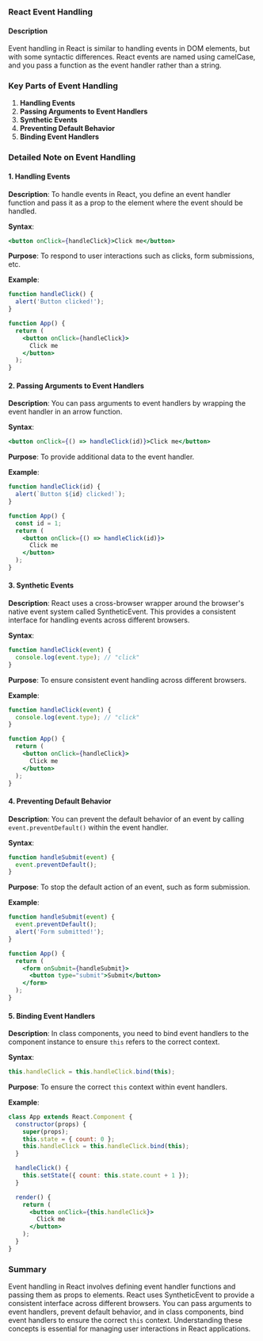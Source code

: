 ### React Event Handling

#### Description
Event handling in React is similar to handling events in DOM elements, but with some syntactic differences. React events are named using camelCase, and you pass a function as the event handler rather than a string.

### Key Parts of Event Handling

1. **Handling Events**
2. **Passing Arguments to Event Handlers**
3. **Synthetic Events**
4. **Preventing Default Behavior**
5. **Binding Event Handlers**

### Detailed Note on Event Handling

#### 1. Handling Events

**Description**: To handle events in React, you define an event handler function and pass it as a prop to the element where the event should be handled.

**Syntax**:
```jsx
<button onClick={handleClick}>Click me</button>
```

**Purpose**: To respond to user interactions such as clicks, form submissions, etc.

**Example**:
```jsx
function handleClick() {
  alert('Button clicked!');
}

function App() {
  return (
    <button onClick={handleClick}>
      Click me
    </button>
  );
}
```

#### 2. Passing Arguments to Event Handlers

**Description**: You can pass arguments to event handlers by wrapping the event handler in an arrow function.

**Syntax**:
```jsx
<button onClick={() => handleClick(id)}>Click me</button>
```

**Purpose**: To provide additional data to the event handler.

**Example**:
```jsx
function handleClick(id) {
  alert(`Button ${id} clicked!`);
}

function App() {
  const id = 1;
  return (
    <button onClick={() => handleClick(id)}>
      Click me
    </button>
  );
}
```

#### 3. Synthetic Events

**Description**: React uses a cross-browser wrapper around the browser's native event system called SyntheticEvent. This provides a consistent interface for handling events across different browsers.

**Syntax**:
```jsx
function handleClick(event) {
  console.log(event.type); // "click"
}
```

**Purpose**: To ensure consistent event handling across different browsers.

**Example**:
```jsx
function handleClick(event) {
  console.log(event.type); // "click"
}

function App() {
  return (
    <button onClick={handleClick}>
      Click me
    </button>
  );
}
```

#### 4. Preventing Default Behavior

**Description**: You can prevent the default behavior of an event by calling `event.preventDefault()` within the event handler.

**Syntax**:
```jsx
function handleSubmit(event) {
  event.preventDefault();
}
```

**Purpose**: To stop the default action of an event, such as form submission.

**Example**:
```jsx
function handleSubmit(event) {
  event.preventDefault();
  alert('Form submitted!');
}

function App() {
  return (
    <form onSubmit={handleSubmit}>
      <button type="submit">Submit</button>
    </form>
  );
}
```

#### 5. Binding Event Handlers

**Description**: In class components, you need to bind event handlers to the component instance to ensure `this` refers to the correct context.

**Syntax**:
```jsx
this.handleClick = this.handleClick.bind(this);
```

**Purpose**: To ensure the correct `this` context within event handlers.

**Example**:
```jsx
class App extends React.Component {
  constructor(props) {
    super(props);
    this.state = { count: 0 };
    this.handleClick = this.handleClick.bind(this);
  }

  handleClick() {
    this.setState({ count: this.state.count + 1 });
  }

  render() {
    return (
      <button onClick={this.handleClick}>
        Click me
      </button>
    );
  }
}
```

### Summary
Event handling in React involves defining event handler functions and passing them as props to elements. React uses SyntheticEvent to provide a consistent interface across different browsers. You can pass arguments to event handlers, prevent default behavior, and in class components, bind event handlers to ensure the correct `this` context. Understanding these concepts is essential for managing user interactions in React applications.